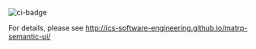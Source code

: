 ![ci-badge](https://github.com/ics-software-engineering/matrp-semantic-ui/workflows/ci-matrp-semantic-ui/badge.svg)

For details, please see http://ics-software-engineering.github.io/matrp-semantic-ui/
